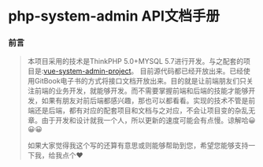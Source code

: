# php-system-admin API文档手册

### 前言

> 本项目采用的技术是ThinkPHP 5.0+MYSQL 5.7进行开发。与之配套的项目是:[vue-system-admin-project](https://github.com/FTLLOVE/vue-system-admin-project)。
> 目前源代码都已经开放出来。已经使用GitBook电子书的方式将接口文档开放出来。目的就是让前端朋友们只关注前端的业务开发，就能够开发。而不需要掌握前端和后端的技能才能够开发，如果有朋友对前后端都感兴趣，那也可以都看看。实现的技术不管是前端还是后端，都有对应的配套项目和文档与之对应，不会让项目变的杂乱无章。由于开发和设计就我一个人，所以更新的速度可能会有点慢。谅解哈😀😀😀
>
> 如果大家觉得我这个写的还算有意思或则能够帮助到您，希望您能够支持一下我，给我点个❤️

